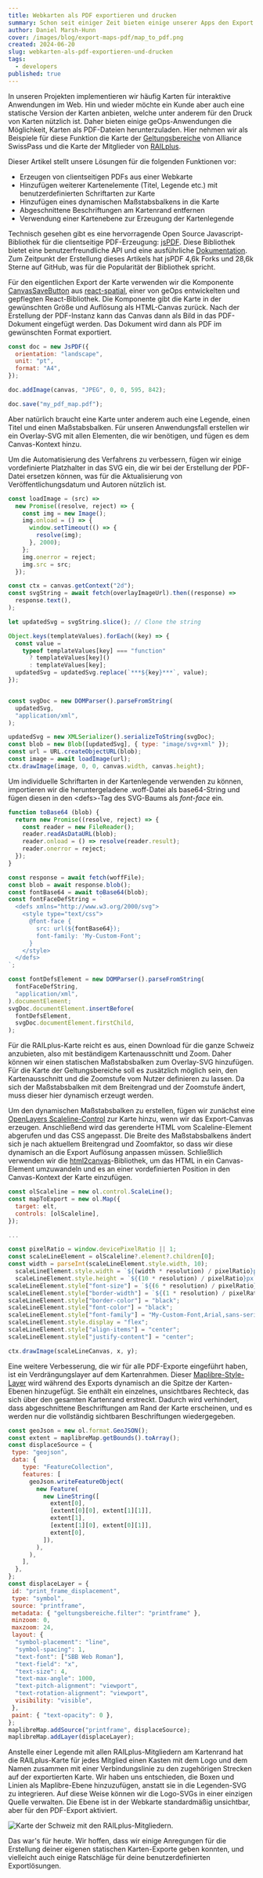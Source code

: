 ```yaml
---
title: Webkarten als PDF exportieren und drucken
summary: Schon seit einiger Zeit bieten einige unserer Apps den Export unserer Karten im PDF-Format. Dieser Artikel stellt unsere Lösungen für diverse Neuerungen  dieser Funktion vor.
author: Daniel Marsh-Hunn
cover: /images/blog/export-maps-pdf/map_to_pdf.png
created: 2024-06-20
slug: webkarten-als-pdf-exportieren-und-drucken
tags:
  - developers
published: true
---
```

In unseren Projekten implementieren wir häufig Karten für interaktive Anwendungen im Web. Hin und wieder möchte ein Kunde aber auch eine statische Version der Karten anbieten, welche unter anderem für den Druck von Karten nützlich ist. Daher bieten einige geOps-Anwendungen die Möglichkeit, Karten als PDF-Dateien herunterzuladen. Hier nehmen wir als Beispiele für diese Funktion die Karte der [Geltungsbereiche](https://maps.trafimage.ch/ch.sbb.geltungsbereiche) von Alliance SwissPass und die Karte der Mitglieder von [RAILplus](https://www.railplus.ch/de/partner-bahnen).

Dieser Artikel stellt unsere Lösungen für die folgenden Funktionen vor:
* Erzeugen von clientseitigen PDFs aus einer Webkarte
* Hinzufügen weiterer Kartenelemente (Titel, Legende etc.) mit benutzerdefinierten Schriftarten zur Karte
* Hinzufügen eines dynamischen Maßstabsbalkens in die Karte
* Abgeschnittene Beschriftungen am Kartenrand entfernen
* Verwendung einer Kartenebene zur Erzeugung der Kartenlegende

Technisch gesehen gibt es eine hervorragende Open Source Javascript-Bibliothek für die clientseitige PDF-Erzeugung: [jsPDF](https://github.com/parallax/jsPDF). Diese Bibliothek bietet eine benutzerfreundliche API und eine ausführliche [Dokumentation](https://rawgit.com/MrRio/jsPDF/master/docs/index.html). Zum Zeitpunkt der Erstellung dieses Artikels hat jsPDF 4,6k Forks und 28,6k Sterne auf GitHub, was für die Popularität der Bibliothek spricht. 

Für den eigentlichen Export der Karte verwenden wir die Komponente [CanvasSaveButton](https://react-spatial.geops.io/?layers=swiss.boundaries&baselayers=basebright.baselayer,basedark.baselayer&mode=custom&x=876887.69&y=5928515.41&z=5#canvassavebutton) aus [react-spatial](https://react-spatial.geops.io/), einer von geOps entwickelten und gepflegten React-Bibliothek. Die Komponente gibt die Karte in der gewünschten Größe und Auflösung als HTML-Canvas zurück. Nach der Erstellung der PDF-Instanz kann das Canvas dann als Bild in das PDF-Dokument eingefügt werden. Das Dokument wird dann als PDF im gewünschten Format exportiert.

```js
const doc = new JsPDF({
  orientation: "landscape",
  unit: "pt",
  format: "A4",
});

doc.addImage(canvas, "JPEG", 0, 0, 595, 842);

doc.save("my_pdf_map.pdf");
```

Aber natürlich braucht eine Karte unter anderem auch eine Legende, einen Titel und einen Maßstabsbalken. Für unseren Anwendungsfall erstellen wir ein Overlay-SVG mit allen Elementen, die wir benötigen, und fügen es dem Canvas-Kontext hinzu.

Um die Automatisierung des Verfahrens zu verbessern, fügen wir einige vordefinierte Platzhalter in das SVG ein, die wir bei der Erstellung der PDF-Datei ersetzen können, was für die Aktualisierung von Veröffentlichungsdatum und Autoren nützlich ist.


```js
const loadImage = (src) =>
  new Promise((resolve, reject) => {
    const img = new Image();
    img.onload = () => {
      window.setTimeout(() => {
        resolve(img);
      }, 2000);
    };
    img.onerror = reject;
    img.src = src;
  });

const ctx = canvas.getContext("2d");
const svgString = await fetch(overlayImageUrl).then((response) =>
  response.text(),
);

let updatedSvg = svgString.slice(); // Clone the string

Object.keys(templateValues).forEach((key) => {
  const value =
    typeof templateValues[key] === "function"
      ? templateValues[key]()
      : templateValues[key];
  updatedSvg = updatedSvg.replace(`***${key}***`, value);
});


const svgDoc = new DOMParser().parseFromString(
  updatedSvg,
  "application/xml",
);

updatedSvg = new XMLSerializer().serializeToString(svgDoc);
const blob = new Blob([updatedSvg], { type: "image/svg+xml" });
const url = URL.createObjectURL(blob);
const image = await loadImage(url);
ctx.drawImage(image, 0, 0, canvas.width, canvas.height);
```

Um individuelle Schriftarten in der Kartenlegende verwenden zu können, importieren wir die heruntergeladene .woff-Datei als base64-String und fügen diesen in den \<defs\>-Tag des SVG-Baums als *font-face* ein.


```js
function toBase64 (blob) {
  return new Promise((resolve, reject) => {
    const reader = new FileReader();
    reader.readAsDataURL(blob);
    reader.onload = () => resolve(reader.result);
    reader.onerror = reject;
  });
}

const response = await fetch(woffFile);
const blob = await response.blob();
const fontBase64 = await toBase64(blob);
const fontFaceDefString = `
  <defs xmlns="http://www.w3.org/2000/svg">
    <style type="text/css">
      @font-face {
        src: url(${fontBase64});
        font-family: 'My-Custom-Font';
      }
    </style>
  </defs>
`;

const fontDefsElement = new DOMParser().parseFromString(
  fontFaceDefString,
  "application/xml",
).documentElement;
svgDoc.documentElement.insertBefore(
  fontDefsElement,
  svgDoc.documentElement.firstChild,
);
```

Für die RAILplus-Karte reicht es aus, einen Download für die ganze Schweiz anzubieten, also mit beständigem Kartenausschnitt und Zoom. Daher können wir einen statischen Maßstabsbalken zum Overlay-SVG hinzufügen. Für die Karte der Geltungsbereiche soll es zusätzlich möglich sein, den Kartenausschnitt und die Zoomstufe vom Nutzer definieren zu lassen. Da sich der Maßstabsbalken mit dem Breitengrad und der Zoomstufe ändert, muss dieser hier dynamisch erzeugt werden.

Um den dynamischen Maßstabsbalken zu erstellen, fügen wir zunächst eine [OpenLayers Scaleline-Control](https://openlayers.org/en/latest/apidoc/module-ol_control_ScaleLine-ScaleLine.html) zur Karte hinzu, wenn wir das Export-Canvas erzeugen. Anschließend wird das gerenderte HTML vom Scaleline-Element abgerufen und das CSS angepasst. Die Breite des Maßstabsbalkens ändert sich je nach aktuellem Breitengrad und Zoomfaktor, so dass wir diese dynamisch an die Export Auflösung anpassen müssen. Schließlich verwenden wir die [html2canvas](https://html2canvas.hertzen.com/)-Bibliothek, um das HTML in ein Canvas-Element umzuwandeln und es an einer vordefinierten Position in den Canvas-Kontext der Karte einzufügen.

```js
const olScaleline = new ol.control.ScaleLine();
const mapToExport = new ol.Map({
  target: elt,
  controls: [olScaleline],
});

...

const pixelRatio = window.devicePixelRatio || 1;
const scaleLineElement = olScaleline?.element?.children[0];
const width = parseInt(scaleLineElement.style.width, 10);
  scaleLineElement.style.width = `${(width * resolution) / pixelRatio}px`;
  scaleLineElement.style.height = `${(10 * resolution) / pixelRatio}px`;
scaleLineElement.style["font-size"] = `${(6 * resolution) / pixelRatio}px`;
scaleLineElement.style["border-width"] = `${(1 * resolution) / pixelRatio}px`;
scaleLineElement.style["border-color"] = "black";
scaleLineElement.style["font-color"] = "black";
scaleLineElement.style["font-family"] = "My-Custom-Font,Arial,sans-serif";
scaleLineElement.style.display = "flex";
scaleLineElement.style["align-items"] = "center";
scaleLineElement.style["justify-content"] = "center";

ctx.drawImage(scaleLineCanvas, x, y);
```
Eine weitere Verbesserung, die wir für alle PDF-Exporte eingeführt haben, ist ein Verdrängungslayer auf dem Kartenrahmen. Dieser [Maplibre-Style-Layer](https://maplibre.org/maplibre-style-spec/layers/) wird während des Exports dynamisch an die Spitze der Karten-Ebenen hinzugefügt. Sie enthält ein einzelnes, unsichtbares Rechteck, das sich über den gesamten Kartenrand erstreckt. Dadurch wird verhindert, dass abgeschnittene Beschriftungen am Rand der Karte erscheinen, und es werden nur die vollständig sichtbaren Beschriftungen wiedergegeben.

```js
const geoJson = new ol.format.GeoJSON();
const extent = maplibreMap.getBounds().toArray();
const displaceSource = {
 type: "geojson",
 data: {
    type: "FeatureCollection",
    features: [
      geoJson.writeFeatureObject(
        new Feature(
          new LineString([
            extent[0],
            [extent[0][0], extent[1][1]],
            extent[1],
            [extent[1][0], extent[0][1]],
            extent[0],
          ]),
        ),
      ),
    ],
  },
};
const displaceLayer = {
 id: "print_frame_displacement",
 type: "symbol",
 source: "printframe",
 metadata: { "geltungsbereiche.filter": "printframe" },
 minzoom: 0,
 maxzoom: 24,
 layout: {
  "symbol-placement": "line",
  "symbol-spacing": 1,
  "text-font": ["SBB Web Roman"],
  "text-field": "x",
  "text-size": 4,
  "text-max-angle": 1000,
  "text-pitch-alignment": "viewport",
  "text-rotation-alignment": "viewport",
  visibility: "visible",
 },
 paint: { "text-opacity": 0 },
};
maplibreMap.addSource("printframe", displaceSource);
maplibreMap.addLayer(displaceLayer);
```

Anstelle einer Legende mit allen RAILplus-Mitgliedern am Kartenrand hat die RAILplus-Karte für jedes Mitglied einen Kasten mit dem Logo und dem Namen zusammen mit einer Verbindungslinie zu den zugehörigen Strecken auf der exportierten Karte. Wir haben uns entschieden, die Boxen und Linien als Maplibre-Ebene hinzuzufügen, anstatt sie in die Legenden-SVG zu integrieren. Auf diese Weise können wir die Logo-SVGs in einer einzigen Quelle verwalten. Die Ebene ist in der Webkarte standardmäßig unsichtbar, aber für den PDF-Export aktiviert.

![Karte der Schweiz mit den RAILplus-Mitgliedern.](/images/blog/export-maps-pdf/railplus-members.png "Karte der RAILplus-Mitglieder")

Das war's für heute. Wir hoffen, dass wir einige Anregungen für die Erstellung deiner eigenen statischen Karten-Exporte geben konnten, und vielleicht auch einige Ratschläge für deine benutzerdefinierten Exportlösungen.
